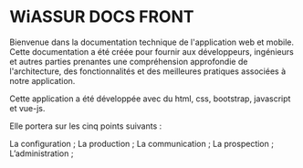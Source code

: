 # WiASSUR DOCS FRONT

Bienvenue dans la documentation technique de l'application web et mobile.
Cette documentation a été créée pour fournir aux développeurs, ingénieurs et autres parties prenantes une compréhension approfondie de l'architecture, des fonctionnalités et des meilleures pratiques associées à notre application.

Cette application a été développée avec du html, css, bootstrap, javascript et vue-js.

Elle portera sur les cinq points suivants :

La configuration ;
La production ;
La communication ;
La prospection ;
L’administration ;

